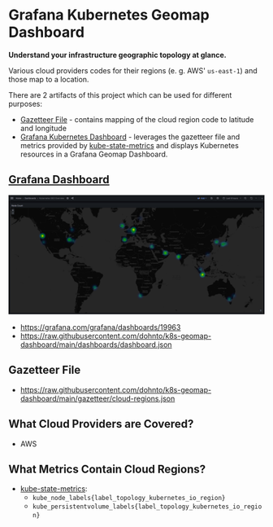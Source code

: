 # Grafana Kubernetes Geomap Dashboard

**Understand your infrastructure geographic topology at glance.**

Various cloud providers codes for their regions (e. g. AWS' `us-east-1`) and those map to a location.

There are 2 artifacts of this project which can be used for different purposes:
 * [Gazetteer File](#gazetteer-file) - contains mapping of the cloud region code to latitude and longitude
 * [Grafana Kubernetes Dashboard](#grafana-dashboard) - leverages the gazetteer file and metrics provided by [kube-state-metrics](https://github.com/kubernetes/kube-state-metrics) and displays Kubernetes resources in a Grafana Geomap Dashboard.

## [Grafana Dashboard](https://grafana.com/grafana/dashboards/19963)
![Grafana Dashboard](/img/node-dashboard.png)

 * https://grafana.com/grafana/dashboards/19963
 * https://raw.githubusercontent.com/dohnto/k8s-geomap-dashboard/main/dashboards/dashboard.json


## Gazetteer File

 * https://raw.githubusercontent.com/dohnto/k8s-geomap-dashboard/main/gazetteer/cloud-regions.json

## What Cloud Providers are Covered?
 * AWS

## What Metrics Contain Cloud Regions?
 * [kube-state-metrics](https://github.com/kubernetes/kube-state-metrics):
    * `kube_node_labels{label_topology_kubernetes_io_region}`
    * `kube_persistentvolume_labels{label_topology_kubernetes_io_region}`
